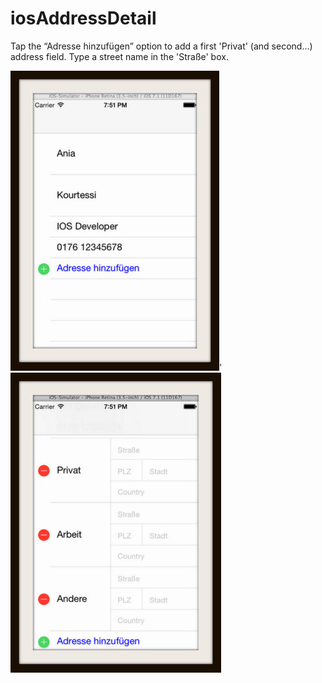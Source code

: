 iosAddressDetail
================
Tap the “Adresse hinzufügen” option to add a first 'Privat' (and second...) address field. Type a street name in the 'Straße' box.

![ScreenShot](https://github.com/Kourtessia/iosAddressDetail/blob/master/AddContact/Detail1.jpg?raw=true)'
![ScreenShot](https://github.com/Kourtessia/iosAddressDetail/blob/master/AddContact/AddAddressDetail.jpg?raw=true)
